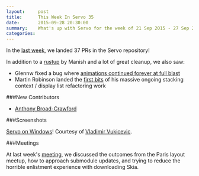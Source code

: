 ```yaml
---
layout:     post
title:      This Week In Servo 35
date:       2015-09-28 20:30:00
summary:    What's up with Servo for the week of 21 Sep 2015 - 27 Sep 2015
categories:
---
```


In the [last week](https://github.com/servo/servo/pulls?q=is%3Apr+is%3Amerged+closed%3A2015-09-21..2015-09-27),
we landed 37 PRs in the Servo repository!

In addition to a [rustup](https://github.com/servo/servo/pull/7697) by Manish and a lot of great cleanup, we also saw:
- Glennw fixed a bug where [animations continued forever at full blast](https://github.com/servo/servo/pull/7724)
- Martin Robinson landed the [first bits](https://github.com/servo/servo/pull/7710) of his massive ongoing
stacking context / display list refactoring work

###New Contributors

 - [Anthony Broad-Crawford](https://github.com/AnthonyBroadCrawford)

###Screenshots

[Servo on Windows](http://imgur.com/cSWPKTy)! Courtesy of [Vladimir Vukicevic](http://github.com/vvuk).

###Meetings

At last week's [meeting](https://github.com/servo/servo/wiki/Meeting-2015-09-21), we discussed the outcomes from
the Paris layout meetup, how to approach submodule updates, and trying to reduce the horrible enlistment experience
with downloading Skia.
